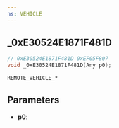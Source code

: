 ```yaml
---
ns: VEHICLE
---
```

## _0xE30524E1871F481D

```c
// 0xE30524E1871F481D 0xEF05F807
void _0xE30524E1871F481D(Any p0);
```

```
REMOTE_VEHICLE_*  
```

## Parameters
* **p0**: 

